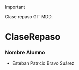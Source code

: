 >[!Important]
> Clase repaso GIT MDD.
# ClaseRepaso
### Nombre Alumno
- Esteban Patricio Bravo Suárez
